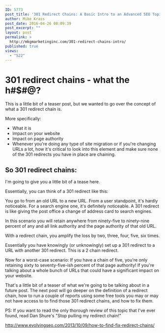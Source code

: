 ```yaml
---
ID: 5773
post_title: '301 Redirect Chains: A Basic Intro to an Advanced SEO Topic'
author: Mike Krass
post_date: 2016-04-26 08:09:39
post_excerpt: ""
layout: post
permalink: >
  http://mkgmarketinginc.com/301-redirect-chains-intro/
published: true
views:
  - "522"
---
```

<h1>301 redirect chains - what the h#$#@?</h1>
This is a little bit of a teaser post, but we wanted to go over the concept of what a 301 redirect chain is.

More specifically:
<ul>
	<li>What it is</li>
	<li>Impact on your website</li>
	<li>Impact on page authority</li>
	<li>Whenever you're doing any type of site migration or if you're changing URLs a lot, how it's critical to look into this element and make sure none of the 301 redirects you have in place are chaining.</li>
</ul>
<h2>So 301 redirect chains:</h2>
I'm going to give you a little bit of a tease here.

Essentially, you can think of a 301 redirect like this:

You go to from an old URL to a new URL. From a user standpoint, it's hardly noticeable. For a search engine one, it's definitely noticeable. A 301 redirect is like giving the post office a change of address card to search engines.

In this scenario you will retain anywhere from ninety-five to ninety-nine percent of any and all link authority and the page authority of that old URL.

With a redirect chain, you amplify the loss by two, three, four, five, six times.

Essentially you have knowingly (or unknowingly) set up a 301 redirect to a URL with another 301 redirect. This is a 2 chain redirect.

Now for a worst-case scenario: If you have a chain of five, you're only retaining sixty to seventy-five-ish percent of that page authority! If you're talking about a whole bunch of URLs that could have a significant impact on your website.

That's a little bit of a teaser of what we're going to be talking about in a future post. The next post will go deeper on the definition of a redirect chain, how to run a couple of reports using some free tools you may or may not have access to to find those 301 redirect chains, and how to fix them.

PS: If you want to read the only thorough review of this topic that I've ever found, read Dan Shure's "Stop pulling my redirect chain!"

http://www.evolvingseo.com/2013/10/09/how-to-find-fix-redirect-chains/